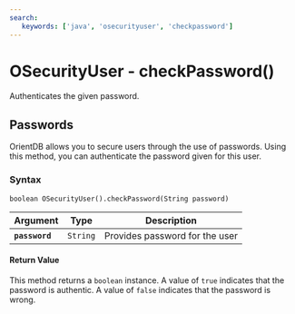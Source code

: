 ```yaml
---
search:
   keywords: ['java', 'osecurityuser', 'checkpassword']
---
```


# OSecurityUser - checkPassword()

Authenticates the given password.

## Passwords

OrientDB allows you to secure users through the use of passwords.  Using this method, you can authenticate the password given for this user.

### Syntax

```
boolean OSecurityUser().checkPassword(String password)
```

| Argument | Type | Description |
|---|---|---|
| **`password`** | `String` | Provides password for the user |

#### Return Value

This method returns a `boolean` instance.  A value of `true` indicates that the password is authentic.  A value of `false` indicates that the password is wrong.



